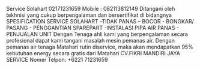 Service Solahart 02171231659 Mobile : 082113812149 Ditangani oleh tekhnisi yang cukup berpengalaman dan bersertifikat di bidangnya
SPESIFICATION SERVICE SOLAHART
-TIDAK PANAS – BOCOR - BONGKAR/ PASANG - PENGGANTIAN SPAREPART
-INSTALASI PIPA AIR PANAS - PENJUALAN UNIT
Dengan Tenaga ahli kami yang berpengalaman secara profesional dapat kami tangani masalah mesin pemanas air.
Dengan pemanas air tenaga Matahari rutin diservice, maka akan mendapatkan 95% kebutuhan energy secara gratis dari Matahari
CV.FIKRI MANDIRI JAYA SERVICE
Nomer Telpon: +6221 71231659 